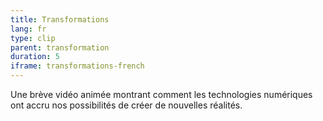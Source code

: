```yaml
---
title: Transformations
lang: fr
type: clip
parent: transformation
duration: 5
iframe: transformations-french
---
```

Une brève vidéo animée montrant comment les technologies numériques ont accru nos possibilités de créer de nouvelles réalités.

<!-- more -->
